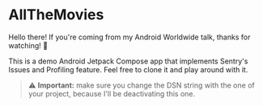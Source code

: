 # AllTheMovies
Hello there! If you're coming from my Android Worldwide talk, thanks for watching! 🙏

This is a demo Android Jetpack Compose app that implements Sentry's Issues and Profiling feature. Feel free to clone it and play around with it.

> ⚠️ **Important:** make sure you change the DSN string with the one of your project, because I'll be deactivating this one.
